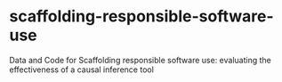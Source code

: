 # scaffolding-responsible-software-use
Data and Code for Scaffolding responsible software use: evaluating the effectiveness of a causal inference tool
